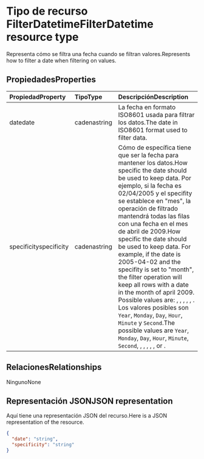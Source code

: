 # <a name="filterdatetime-resource-type"></a><span data-ttu-id="ee28a-101">Tipo de recurso FilterDatetime</span><span class="sxs-lookup"><span data-stu-id="ee28a-101">FilterDatetime resource type</span></span>

<span data-ttu-id="ee28a-102">Representa cómo se filtra una fecha cuando se filtran valores.</span><span class="sxs-lookup"><span data-stu-id="ee28a-102">Represents how to filter a date when filtering on values.</span></span>

## <a name="properties"></a><span data-ttu-id="ee28a-103">Propiedades</span><span class="sxs-lookup"><span data-stu-id="ee28a-103">Properties</span></span>
| <span data-ttu-id="ee28a-104">Propiedad</span><span class="sxs-lookup"><span data-stu-id="ee28a-104">Property</span></span>     | <span data-ttu-id="ee28a-105">Tipo</span><span class="sxs-lookup"><span data-stu-id="ee28a-105">Type</span></span>   |<span data-ttu-id="ee28a-106">Descripción</span><span class="sxs-lookup"><span data-stu-id="ee28a-106">Description</span></span>|
|:---------------|:--------|:----------|
|<span data-ttu-id="ee28a-107">date</span><span class="sxs-lookup"><span data-stu-id="ee28a-107">date</span></span>|<span data-ttu-id="ee28a-108">cadena</span><span class="sxs-lookup"><span data-stu-id="ee28a-108">string</span></span>|<span data-ttu-id="ee28a-109">La fecha en formato ISO8601 usada para filtrar los datos.</span><span class="sxs-lookup"><span data-stu-id="ee28a-109">The date in ISO8601 format used to filter data.</span></span>|
|<span data-ttu-id="ee28a-110">specificity</span><span class="sxs-lookup"><span data-stu-id="ee28a-110">specificity</span></span>|<span data-ttu-id="ee28a-111">cadena</span><span class="sxs-lookup"><span data-stu-id="ee28a-111">string</span></span>|<span data-ttu-id="ee28a-112">Cómo de específica tiene que ser la fecha para mantener los datos.</span><span class="sxs-lookup"><span data-stu-id="ee28a-112">How specific the date should be used to keep data.</span></span> <span data-ttu-id="ee28a-113">Por ejemplo, si la fecha es 02/04/2005 y el specifity se establece en "mes", la operación de filtrado mantendrá todas las filas con una fecha en el mes de abril de 2009.</span><span class="sxs-lookup"><span data-stu-id="ee28a-113">How specific the date should be used to keep data. For example, if the date is 2005-04-02 and the specifity is set to "month", the filter operation will keep all rows with a date in the month of april 2009. Possible values are: , , , , , .</span></span> <span data-ttu-id="ee28a-114">Los valores posibles son `Year`, `Monday`, `Day`, `Hour`, `Minute` y `Second`.</span><span class="sxs-lookup"><span data-stu-id="ee28a-114">The possible values are `Year`, `Monday`, `Day`, `Hour`, `Minute`, `Second`, , , , , , or .</span></span>|

## <a name="relationships"></a><span data-ttu-id="ee28a-115">Relaciones</span><span class="sxs-lookup"><span data-stu-id="ee28a-115">Relationships</span></span>
<span data-ttu-id="ee28a-116">Ninguno</span><span class="sxs-lookup"><span data-stu-id="ee28a-116">None</span></span>


## <a name="json-representation"></a><span data-ttu-id="ee28a-117">Representación JSON</span><span class="sxs-lookup"><span data-stu-id="ee28a-117">JSON representation</span></span>

<span data-ttu-id="ee28a-118">Aquí tiene una representación JSON del recurso.</span><span class="sxs-lookup"><span data-stu-id="ee28a-118">Here is a JSON representation of the resource.</span></span>

<!-- {
  "blockType": "resource",
  "optionalProperties": [

  ],
  "@odata.type": "microsoft.graph.workbookFilterDateTime"
}-->

```json
{
  "date": "string",
  "specificity": "string"
}

```

<!-- uuid: 8fcb5dbc-d5aa-4681-8e31-b001d5168d79
2015-10-25 14:57:30 UTC -->
<!-- {
  "type": "#page.annotation",
  "description": "FilterDatetime resource",
  "keywords": "",
  "section": "documentation",
  "tocPath": ""
}-->